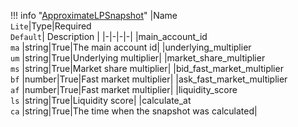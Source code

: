 !!! info "[ApproximateLPSnapshot](schemas/approximate_lp_snapshot.md)"
    |Name<br>`Lite`|Type|Required<br>`Default`| Description |
    |-|-|-|-|
    |main_account_id<br>`ma` |string|True|The main account id|
    |underlying_multiplier<br>`um` |string|True|Underlying multiplier|
    |market_share_multiplier<br>`ms` |string|True|Market share multiplier|
    |bid_fast_market_multiplier<br>`bf` |number|True|Fast market multiplier|
    |ask_fast_market_multiplier<br>`af` |number|True|Fast market multiplier|
    |liquidity_score<br>`ls` |string|True|Liquidity score|
    |calculate_at<br>`ca` |string|True|The time when the snapshot was calculated|

